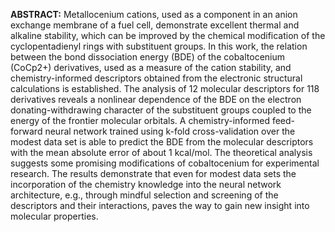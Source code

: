 **ABSTRACT:** Metallocenium cations, used as a component in an anion exchange membrane of a fuel cell, demonstrate excellent thermal and alkaline stability, which can be improved by the chemical modification of the cyclopentadienyl rings with substituent groups. In this work, the relation between the bond dissociation energy (BDE) of the cobaltocenium (CoCp2+) derivatives, used as a measure of the cation stability, and chemistry-informed descriptors obtained from the electronic structural calculations is established. The analysis of 12 molecular descriptors for 118 derivatives reveals a nonlinear dependence of the BDE on the electron donating-withdrawing character of the substituent groups coupled to the energy of the frontier molecular orbitals. A chemistry-informed feed-forward neural network trained using k-fold cross-validation over the modest data set is able to predict the BDE from the molecular descriptors with the mean absolute error of about 1 kcal/mol. The theoretical analysis suggests some promising modifications of cobaltocenium for experimental research. The results demonstrate that even for modest data sets the incorporation of the chemistry knowledge into the neural network architecture, e.g., through mindful selection and screening of the descriptors and their interactions, paves the way to gain new insight into molecular properties.